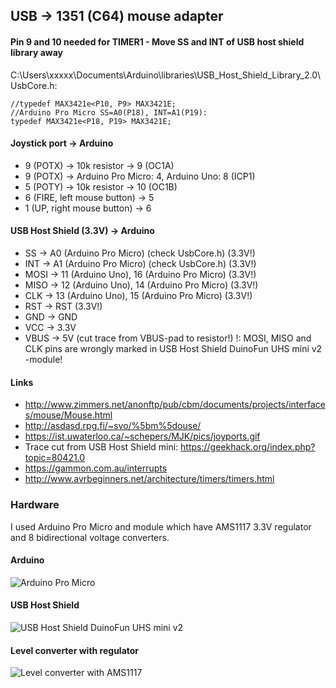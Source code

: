 ## USB -> 1351 (C64) mouse adapter

#### Pin 9 and 10 needed for TIMER1 - Move SS and INT of USB host shield library away

C:\Users\xxxxx\Documents\Arduino\libraries\USB_Host_Shield_Library_2.0\UsbCore.h:
```
//typedef MAX3421e<P10, P9> MAX3421E;
//Arduino Pro Micro SS=A0(P18), INT=A1(P19):
typedef MAX3421e<P18, P19> MAX3421E;
```

#### Joystick port -> Arduino
- 9 (POTX) -> 10k resistor -> 9 (OC1A)
- 9 (POTX) -> Arduino Pro Micro: 4, Arduino Uno: 8 (ICP1)
- 5 (POTY) -> 10k resistor -> 10 (OC1B)
- 6 (FIRE, left mouse button) -> 5
- 1 (UP, right mouse button) -> 6

#### USB Host Shield (3.3V) -> Arduino
- SS -> A0 (Arduino Pro Micro) (check UsbCore.h) (3.3V!)
- INT -> A1 (Arduino Pro Micro) (check UsbCore.h) (3.3V!)
- MOSI -> 11 (Arduino Uno), 16 (Arduino Pro Micro) (3.3V!)
- MISO -> 12 (Arduino Uno), 14 (Arduino Pro Micro) (3.3V!)
- CLK -> 13 (Arduino Uno), 15 (Arduino Pro Micro) (3.3V!)
- RST -> RST (3.3V!)
- GND -> GND
- VCC -> 3.3V
- VBUS -> 5V (cut trace from VBUS-pad to resistor!)
!: MOSI, MISO and CLK pins are wrongly marked in USB Host Shield DuinoFun UHS mini v2 -module!

#### Links
- http://www.zimmers.net/anonftp/pub/cbm/documents/projects/interfaces/mouse/Mouse.html
- http://asdasd.rpg.fi/~svo/%5bm%5douse/
- https://ist.uwaterloo.ca/~schepers/MJK/pics/joyports.gif
- Trace cut from USB Host Shield mini: https://geekhack.org/index.php?topic=80421.0
- https://gammon.com.au/interrupts
- http://www.avrbeginners.net/architecture/timers/timers.html

### Hardware

I used Arduino Pro Micro and module which have AMS1117 3.3V regulator and 8 bidirectional voltage converters.

#### Arduino
![Arduino Pro Micro](https://github.com/mcgurk/Arduino-USB-HID-RetroJoystickAdapter/raw/master/Images/Arduino_ProMicro.jpg)

#### USB Host Shield
![USB Host Shield DuinoFun UHS mini v2](https://github.com/mcgurk/Arduino-USB-HID-RetroJoystickAdapter/raw/master/Images/USB_Host_Shield_DuinoFun_UHS_mini_v2.jpg)

#### Level converter with regulator
![Level converter with AMS1117](https://raw.githubusercontent.com/mcgurk/Arduino-USB-HID-RetroJoystickAdapter/master/Images/Levelconverter_with_AMS1117.jpg)
